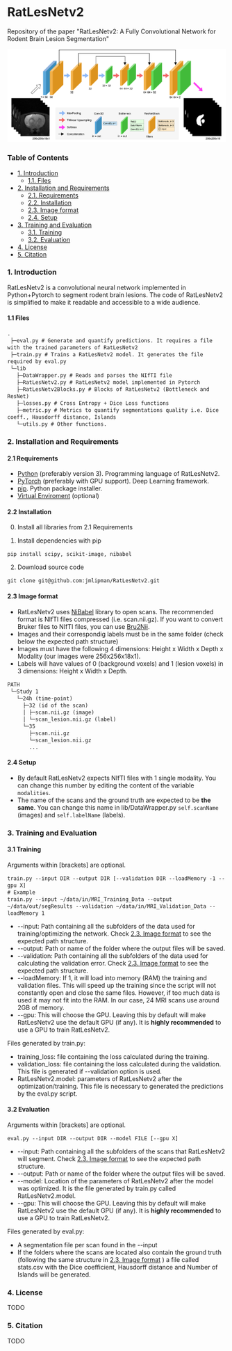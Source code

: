 RatLesNetv2
======================

Repository of the paper "RatLesNetv2: A Fully Convolutional Network for Rodent Brain Lesion Segmentation"

![Architecture](architecture.png "RatLesNetv2 Architecture")

### Table of Contents
* [1. Introduction](#1-introduction)
  * [1.1. Files](#11-files)
* [2. Installation and Requirements](#2-installation-and-requirements)
  * [2.1. Requirements](#21-requirements)
  * [2.2. Installation](#22-installation)
  * [2.3. Image format](#23-image-format)
  * [2.4. Setup](#24-setup)
* [3. Training and Evaluation](#3-training-and-evaluation)
  * [3.1. Training](#31-training)
  * [3.2. Evaluation](#32-evaluation)
* [4. License](#4-license)
* [5. Citation](#5-citation)

### 1. Introduction
RatLesNetv2 is a convolutional neural network implemented in Python+Pytorch to segment rodent brain lesions. The code of RatLesNetv2 is simplified to make it readable and accessible to a wide audience.

#### 1.1 Files

```cshell
.
 ├─eval.py # Generate and quantify predictions. It requires a file with the trained parameters of RatLesNetv2
 ├─train.py # Trains a RatLesNetv2 model. It generates the file required by eval.py
 └─lib 
   ├─DataWrapper.py # Reads and parses the NIfTI file
   ├─RatLesNetv2.py # RatLesNetv2 model implemented in Pytorch
   ├─RatLesNetv2Blocks.py # Blocks of RatLesNetv2 (Bottleneck and ResNet)
   ├─losses.py # Cross Entropy + Dice Loss functions
   ├─metric.py # Metrics to quantify segmentations quality i.e. Dice coeff., Hausdorff distance, Islands
   └─utils.py # Other functions.
```

### 2. Installation and Requirements

#### 2.1 Requirements
 * [Python](https://www.python.org/downloads/) (preferably version 3). Programming language of RatLesNetv2.
 * [PyTorch](https://pytorch.org/get-started/locally/) (preferably with GPU support). Deep Learning framework.
 * [pip](https://pypi.org/project/pip/). Python package installer.
 * [Virtual Enviroment](https://packaging.python.org/guides/installing-using-pip-and-virtual-environments/) (optional)

#### 2.2 Installation

0. Install all libraries from 2.1 Requirements

1. Install dependencies with pip
```cshell
pip install scipy, scikit-image, nibabel
```

2. Download source code
```cshell
git clone git@github.com:jmlipman/RatLesNetv2.git
```

#### 2.3 Image format
 * RatLesNetv2 uses [NiBabel](http://nipy.org/nibabel/) library to open scans. The recommended format is NIfTI files compressed (i.e. scan.nii.gz). If you want to convert Bruker files to NIfTI files, you can use [Bru2Nii](https://github.com/neurolabusc/Bru2Nii).
 * Images and their correspondig labels must be in the same folder (check below the expected path structure)
 * Images must have the following 4 dimensions: Height x Width x Depth x Modality (our images were 256x256x18x1). 
 * Labels will have values of 0 (background voxels) and 1 (lesion voxels) in 3 dimensions: Height x Width x Depth.

```cshell
PATH
 └─Study 1
   └─24h (time-point)
     ├─32 (id of the scan)
     │ ├─scan.nii.gz (image)
     │ └─scan_lesion.nii.gz (label)
     └─35
       ├─scan.nii.gz
       └─scan_lesion.nii.gz
       ...
```

#### 2.4 Setup
 * By default RatLesNetv2 expects NIfTI files with 1 single modality. You can change this number by editing the content of the variable `modalities`.
 * The name of the scans and the ground truth are expected to be **the same**. You can change this name in lib/DataWrapper.py `self.scanName` (images) and `self.labelName` (labels).

### 3. Training and Evaluation

#### 3.1 Training
Arguments within \[brackets\] are optional.

```cshell
train.py --input DIR --output DIR [--validation DIR --loadMemory -1 --gpu X]
# Example
train.py --input ~/data/in/MRI_Training_Data --output ~/data/out/segResults --validation ~/data/in/MRI_Validation_Data --loadMemory 1
```

* --input: Path containing all the subfolders of the data used for training/optimizing the network. Check [2.3. Image format](#23-image-format) to see the expected path structure.
* --output: Path or name of the folder where the output files will be saved.
* --validation: Path containing all the subfolders of the data used for calculating the validation error. Check [2.3. Image format](#23-image-format) to see the expected path structure.
* --loadMemory: If 1, it will load into memory (RAM) the training and validation files. This will speed up the training since the script will not constantly open and close the same files. However, if too much data is used it may not fit into the RAM. In our case, 24 MRI scans use around 2GB of memory.
* --gpu: This will choose the GPU. Leaving this by default will make RatLesNetv2 use the default GPU (if any). It is **highly recommended** to use a GPU to train RatLesNetv2.

Files generated by train.py:
* training_loss: file containing the loss calculated during the training.
* validation_loss: file containing the loss calculated during the validation. This file is generated if --validation option is used.
* RatLesNetv2.model: parameters of RatLesNetv2 after the optimization/training. This file is necessary to generated the predictions by the eval.py script.

#### 3.2 Evaluation
Arguments within \[brackets\] are optional.

```cshell
eval.py --input DIR --output DIR --model FILE [--gpu X]
```

* --input: Path containing all the subfolders of the scans that RatLesNetv2 will segment. Check [2.3. Image format](#23-image-format) to see the expected path structure.
* --output: Path or name of the folder where the output files will be saved.
* --model: Location of the parameters of RatLesNetv2 after the model was optimized. It is the file generated by train.py called RatLesNetv2.model.
* --gpu: This will choose the GPU. Leaving this by default will make RatLesNetv2 use the default GPU (if any). It is **highly recommended** to use a GPU to train RatLesNetv2.

Files generated by eval.py:
* A segmentation file per scan found in the --input
* If the folders where the scans are located also contain the ground truth (following the same structure in [2.3. Image format](#23-image-format) ) a file called stats.csv with the Dice coefficient, Hausdorff distance and Number of Islands will be generated.

### 4. License
TODO

### 5. Citation
TODO
